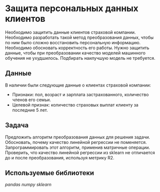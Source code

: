 # Защита персональных данных клиентов

Необходимо защитить данные клиентов страховой компании. Необходимо разработать такой метод преобразования данных, чтобы по ним было сложно восстановить персональную информацию. Необходимо обосновать корректность его работы. Нужно защитить данные, чтобы при преобразовании качество моделей машинного обучения не ухудшилось. Подбирать наилучшую модель не требуется.

## Данные

В наличии были следующие данные о клиентах страховой компании:
- Признаки: пол, возраст и зарплата застрахованного, количество членов его семьи.
- Целевой признак: количество страховых выплат клиенту за последние 5 лет.

## Задача

Предложить алгоритм преобразования данных для решения задачи. Обосновать, почему качество линейной регрессии не поменяется.
Запрограммировать этот алгоритм, применив матричные операции. Проверить, что качество линейной регрессии из sklearn не отличается до и после преобразования, используя метрику R2.
## Используемые библиотеки
*pandas* *numpy* *sklearn*
